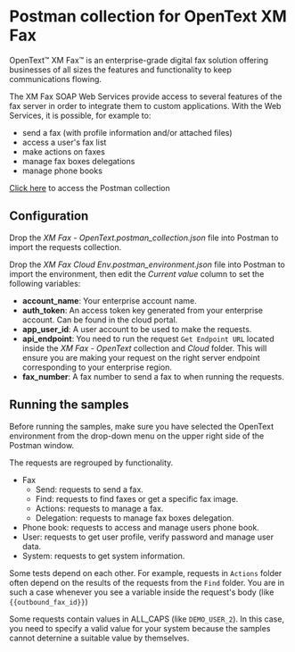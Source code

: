 # Postman collection for OpenText XM Fax

OpenText™ XM Fax™ is an enterprise-grade digital fax solution offering businesses of all sizes the features and functionality to keep communications flowing.

The XM Fax SOAP Web Services provide access to several features of the fax server in order to integrate them to custom applications.
With the Web Services, it is possible, for example to:

- send a fax (with profile information and/or attached files)
- access a user's fax list
- make actions on faxes
- manage fax boxes delegations
- manage phone books

[Click here]() to access the Postman collection

## Configuration

Drop the _XM Fax - OpenText.postman_collection.json_ file into Postman to import the requests collection.

Drop the _XM Fax Cloud Env.postman_environment.json_ file into Postman to import the environment, then edit the _Current value_ column to set the following variables:

- **account_name**: Your enterprise account name.
- **auth_token**: An access token key generated from your enterprise account. Can be found in the cloud portal.
- **app_user_id**: A user account to be used to make the requests.
- **api_endpoint**: You need to run the request `Get Endpoint URL` located inside the _XM Fax - OpenText_ collection and _Cloud_ folder. This will ensure you are making your request on the right server endpoint corresponding to your enterprise region.
- **fax_number**: A fax number to send a fax to when running the requests.

## Running the samples

Before running the samples, make sure you have selected the OpenText environment from the drop-down menu on the upper right side of the Postman window.

The requests are regrouped by functionality.

- Fax
  - Send: requests to send a fax.
  - Find: requests to find faxes or get a specific fax image.
  - Actions: requests to manage a fax.
  - Delegation: requests to manage fax boxes delegation.
- Phone book: requests to access and manage users phone book.
- User: requests to get user profile, verify password and manage user data.
- System: requests to get system information.

Some tests depend on each other.
For example, requests in `Actions` folder often depend on the results of the requests from the `Find` folder.
You are in such a case whenever you see a variable inside the request's body (like `{{outbound_fax_id}}`)

Some requests contain values in ALL_CAPS (like `DEMO_USER_2`).
In this case, you need to specify a valid value for your system because the samples cannot deternine a suitable value by themselves.
